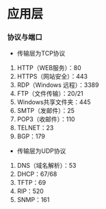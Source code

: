 # 应用层


### 协议与端口

* 传输层为TCP协议

1. HTTP（WEB服务）：80
2. HTTPS（网站安全）：443
3. RDP（Windows 远程）：3389
4. FTP（文件传输）：20/21
5. Windows共享文件夹：445
6. SMTP（发邮件）：25
7. POP3（收邮件）：110
8. TELNET：23
9. BGP：179

* 传输层为UDP协议

1. DNS（域名解析）：53
2. DHCP：67/68
3. TFTP：69
4. RIP：520
5. SNMP：161
